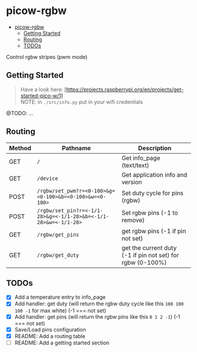 # picow-rgbw

<!--toc:start-->
- [picow-rgbw](#picow-rgbw)
  - [Getting Started](#getting-started)
  - [Routing](#routing)
  - [TODOs](#todos)
<!--toc:end-->

Control rgbw stripes (pwm mode)

## Getting Started

> Have a look here: [https://projects.raspberrypi.org/en/projects/get-started-pico-w/1]  
> NOTE: in `./src/info.py` put in your wifi credentials  

@TODO: ...

## Routing

| Method | Pathname | Description |
|--------|----------|-------------|
| GET    | `/` | Get info\_page (text/text) |
| GET    | `/device` | Get application info and version |
| POST   | `/rgbw/set_pwm?r=<0-100>&g=<0-100>&b=<0-100>&w=<0-100>` | Set duty cycle for pins (rgbw) |
| POST   | `/rgbw/set_pin?r=<-1/1-28>&g=<-1/1-28>&b=<-1/1-28>&w=<-1/1-28>` | Set rgbw pins (-1 to remove) |
| GET    | `/rgbw/get_pins` | get rgbw pins (-1 if pin not set) |
| GET    | `/rgbw/get_duty` | get the current duty (-1 if pin not set) for rgbw (0-100%) |

## TODOs

- [x] Add a temperature entry to info\_page
- [x] Add handler: get duty (will return the rgbw duty cycle like this `100 100 100 -1` for max white) (-1 === not set)
- [x] Add handler: get pins (will return the rgbw pins like this `0 1 2 -1`) (-1 === not set)
- [x] Save/Load pins configuration
- [x] README: Add a routing table
- [ ] README: Add a getting started section
